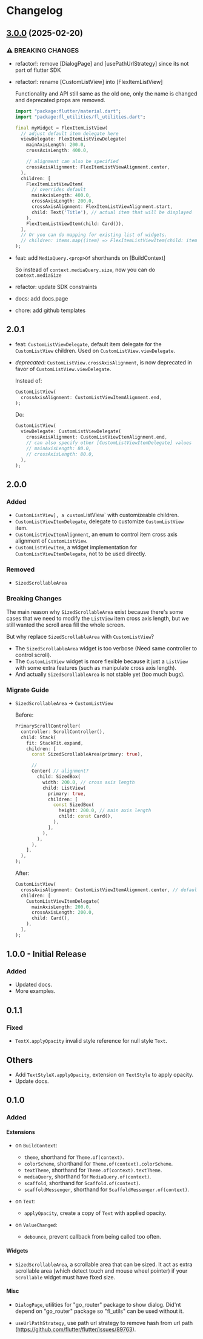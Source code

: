 # Changelog

## [3.0.0](https://github.com/KeidsID/fl_utilities/compare/fl_utilities-v2.0.1...fl_utilities-v3.0.0) (2025-02-20)

### ⚠ BREAKING CHANGES

* refactor!: remove [DialogPage] and [usePathUrlStrategy] since its not part of flutter SDK

* refactor!: rename [CustomListView] into [FlexItemListView]

  Functionality and API still same as the old one, only the name is changed and deprecated props are removed.

  ```dart
  import "package:flutter/material.dart";
  import "package:fl_utilities/fl_utilities.dart";
  
  final myWidget = FlexItemListView(
    // adjust default item delegate here
    viewDelegate: FlexItemListViewDelegate(
      mainAxisLength: 200.0,
      crossAxisLength: 400.0,
  
      // alignment can also be specified
      crossAxisAlignment: FlexItemListViewAlignment.center,
    ),
    children: [
      FlexItemListViewItem(
        // overrides default
        mainAxisLength: 400.0,
        crossAxisLength: 200.0,
        crossAxisAlignment: FlexItemListViewAlignment.start,
        child: Text('Title'), // actual item that will be displayed
      ),
      FlexItemListViewItem(child: Card()),
    ],
    // Or you can do mapping for existing list of widgets.
    // children: items.map((item) => FlexItemListViewItem(child: item)).toList(),
  );
  
  ```

* feat: add `MediaQuery.<prop>Of` shorthands on [BuildContext]

  So instead of `context.mediaQuery.size`, now you can do `context.mediaSize`

* refactor: update SDK constraints

* docs: add docs.page

* chore: add github templates

## 2.0.1

* feat: `CustomListViewDelegate`, default item delegate for the `CustomListView`
  children. Used on `CustomListView.viewDelegate`.
* _deprecated_: `CustomListView.crossAxisAlignment`, is now deprecated in favor of
  `CustomListView.viewDelegate`.

  Instead of:

  ```dart
  CustomListView(
    crossAxisAlignment: CustomListViewItemAlignment.end,
  );
  ```

  Do:

  ```dart
  CustomListView(
    viewDelegate: CustomListViewDelegate(
      crossAxisAlignment: CustomListViewItemAlignment.end,
      // can also specify other [CustomListViewItemDelegate] values
      // mainAxisLength: 80.0,
      // crossAxisLength: 80.0,
    ),
  );
  ```

## 2.0.0

### Added

* `CustomListView], a custom`ListView` with customizeable children.
* `CustomListViewItemDelegate`, delegate to customize `CustomListView` item.
* `CustomListViewItemAlignment`, an enum to control item cross axis alignment of
  `CustomListView`.
* `CustomListViewItem`, a widget implementation for
  `CustomListViewItemDelegate`, not to be used directly.

### Removed

* `SizedScrollableArea`

### Breaking Changes

The main reason why `SizedScrollableArea` exist because there's some cases that
we need to modify the `ListView` item cross axis length, but we still wanted the
scroll area fill the whole screen.

But why replace `SizedScrollableArea` with `CustomListView`?

* The `SizedScrollableArea` widget is too verbose (Need same controller to
  control scroll).
* The `CustomListView` widget is more flexible because it just a `ListView` with
  some extra features (such as manipulate cross axis length).
* And actually `SizedScrollableArea` is not stable yet (too much bugs).

### Migrate Guide

* `SizedScrollableArea` -> `CustomListView`

  Before:

  ```dart
  PrimaryScrollController(
    controller: ScrollController(),
    child: Stack(
      fit: StackFit.expand,
      children: [
        const SizedScrollableArea(primary: true),

        //
        Center( // alignment?
          child: SizedBox(
            width: 200.0, // cross axis length
            child: ListView(
              primary: true,
              children: [
                const SizedBox(
                  height: 200.0, // main axis length
                  child: const Card(),
                ),
              ],
            ),
          ),
        ),
      ],
    ),
  );
  ```

  After:

  ```dart
  CustomListView(
    crossAxisAlignment: CustomListViewItemAlignment.center, // default
    children: [
      CustomListViewItemDelegate(
        mainAxisLength: 200.0,
        crossAxisLength: 200.0,
        child: Card(),
      ),
    ],
  );
  ```

## 1.0.0 - Initial Release

### Added

* Updated docs.
* More examples.

## 0.1.1

### Fixed

* `TextX.applyOpacity` invalid style reference for null style `Text`.

## Others

* Add `TextStyleX.applyOpacity`, extension on `TextStyle` to apply opacity.
* Update docs.

## 0.1.0

### Added

#### Extensions

* on `BuildContext`:

  * `theme`, shorthand for `Theme.of(context)`.
  * `colorScheme`, shorthand for `Theme.of(context).colorScheme`.
  * `textTheme`, shorthand for `Theme.of(context).textTheme`.
  * `mediaQuery`, shorthand for `MediaQuery.of(context)`.
  * `scaffold`, shorthand for `Scaffold.of(context)`.
  * `scaffoldMessenger`, shorthand for `ScaffoldMessenger.of(context)`.

* on `Text`:

  * `applyOpacity`, create a copy of `Text` with applied opacity.

* on `ValueChanged`:
  * `debounce`, prevent callback from being called too often.

#### Widgets

* `SizedScrollableArea`, a scrollable area that can be sized. It act as extra
  scrollable area (which detect touch and mouse wheel pointer) if your
  `Scrollable` widget must have fixed size.

#### Misc

* `DialogPage`, utilities for "go_router" package to show dialog. Did'nt depend
  on "go_router" package so "fl_utils" can be used without it.

* `useUrlPathStrategy`, use path url strategy to remove hash from url path
  (<https://github.com/flutter/flutter/issues/89763>).

